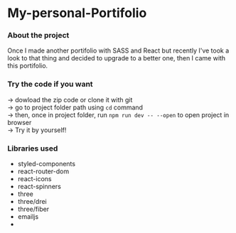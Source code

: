 # My-personal-Portifolio

### About the project
Once I made another portifolio with SASS and React but recently I've took a look to that thing and decided to upgrade to a better one, then I came with this portifolio.

### Try the code if you want
→ dowload the zip code or clone it with git <br />
→ go to project folder path using `cd` command <br />
→ then, once in project folder, run `npm run dev -- --open` to open project in browser <br />
→ Try it by yourself! <br />

### Libraries used
- styled-components 
- react-router-dom
- react-icons
- react-spinners
- three
- three/drei
- three/fiber
- emailjs 
- 
